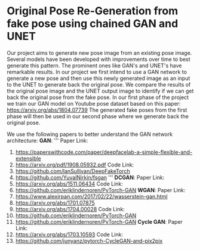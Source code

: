 # **Original Pose Re-Generation from fake pose using chained GAN and UNET**

Our project aims to generate new pose image from an existing pose image. Several models have been developed with improvements over time to best generate this pattern. The prominent ones like GAN's and UNET's have remarkable results. In our project we first intend to use a GAN network to generate a new pose and then use this newly generated image as an input to the UNET to generate back the original pose. We compare the results of the original pose image and the UNET output image to identify if we can get back the original pose from the fake pose. In our first phase of the project we train our GAN model on Youtube pose dataset based on this paper: https://arxiv.org/abs/1804.07739 The generated fake poses from the first phase will then be used in our second phase where we generate back the original pose. 

We use the following papers to better understand the GAN network architecture: 
**GAN**:
'''
Paper Link:
1. https://paperswithcode.com/paper/deepfacelab-a-simple-flexible-and-extensible
2. https://arxiv.org/pdf/1908.05932.pdf
Code Link:
1. https://github.com/IanSullivan/DeepFakeTorch
2. https://github.com/YuvalNirkin/fsgan
'''
**DCGAN**:
Paper Link:
1. https://arxiv.org/abs/1511.06434
Code Link:
1. https://github.com/eriklindernoren/PyTorch-GAN
**WGAN**:
Paper Link:
1. https://www.alexirpan.com/2017/02/22/wasserstein-gan.html
2. https://arxiv.org/abs/1701.07875
3. https://arxiv.org/abs/1704.00028
Code Link:
1. https://github.com/eriklindernoren/PyTorch-GAN
2. https://github.com/eriklindernoren/PyTorch-GAN
**Cycle GAN**:
Paper Link:
1. https://arxiv.org/abs/1703.10593
Code Link:
1. https://github.com/junyanz/pytorch-CycleGAN-and-pix2pix
